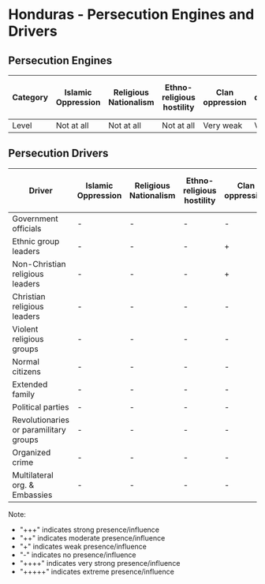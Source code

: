 # Honduras - Persecution Engines and Drivers

## Persecution Engines

| Category | Islamic Oppression | Religious Nationalism | Ethno-religious hostility | Clan oppression | Christian denominational oppression | Communist and post-Communist oppression | Secular intolerance | Dictatorial paranoia | Organized corruption and crime |
|----------|-------------------|----------------------|---------------------------|-----------------|-------------------------------------|------------------------------------------|---------------------|---------------------|------------------------------|
| Level | Not at all | Not at all | Not at all | Very weak | Very weak | Not at all | Very weak | Not at all | Strong |

## Persecution Drivers

| Driver | Islamic Oppression | Religious Nationalism | Ethno-religious hostility | Clan oppression | Christian denominational oppression | Communist and post-Communist oppression | Secular intolerance | Dictatorial paranoia | Organized corruption and crime |
|--------|-------------------|----------------------|---------------------------|-----------------|-------------------------------------|------------------------------------------|---------------------|---------------------|------------------------------|
| Government officials | - | - | - | - | + | - | + | - | +++ |
| Ethnic group leaders | - | - | - | + | - | - | - | - | - |
| Non-Christian religious leaders | - | - | - | + | - | - | - | - | - |
| Christian religious leaders | - | - | - | - | + | - | - | - | - |
| Violent religious groups | - | - | - | - | - | - | - | - | - |
| Normal citizens | - | - | - | - | + | - | + | - | ++ |
| Extended family | - | - | - | - | + | - | - | - | + |
| Political parties | - | - | - | - | - | - | + | - | + |
| Revolutionaries or paramilitary groups | - | - | - | - | - | - | - | - | - |
| Organized crime | - | - | - | - | - | - | - | - | ++++ |
| Multilateral org. & Embassies | - | - | - | - | - | - | + | - | - |

Note: 
- "+++" indicates strong presence/influence
- "++" indicates moderate presence/influence
- "+" indicates weak presence/influence
- "-" indicates no presence/influence
- "++++" indicates very strong presence/influence
- "+++++" indicates extreme presence/influence
